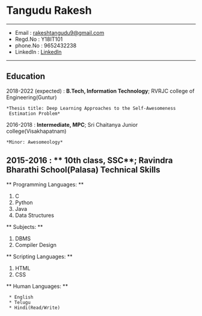 Tangudu Rakesh
============

 
-------------------    ----------------------------
* Email    :  rakeshtangudu9@gmail.com
* Regd.No  :  Y18IT101
* phone.No :  9652432238
* LinkedIn :  [LinkedIn](https://www.linkedin.com/in/rakesh-tangudu-0786821a5/)
-------------------     ----------------------------

Education
---------

2018-2022 (expected)
:   **B.Tech, Information Technology**; RVRJC college of Engineering(Guntur)

    *Thesis title: Deep Learning Approaches to the Self-Awesomeness
     Estimation Problem*

2016-2018
:   **Intermediate, MPC**; Sri Chaitanya Junior college(Visakhapatnam)

    *Minor: Awesomeology*

2015-2016
: ** 10th class, SSC**; Ravindra Bharathi School(Palasa)
Technical Skills
--------------------
** Programming Languages: **
1. C
2. Python
3. Java
4. Data Structures

** Subjects: **
1. DBMS
2. Compiler Design

** Scripting Languages: **
1. HTML
2. CSS

** Human Languages: **

     * English 
     * Telugu
     * Hindi(Read/Write)
